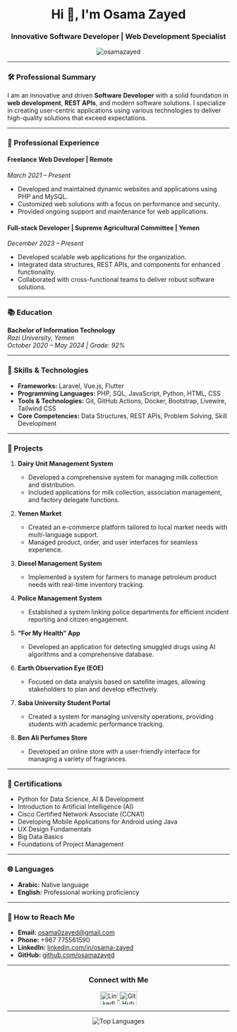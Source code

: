 <h1 align="center">Hi 👋, I'm Osama Zayed</h1>
<h3 align="center">Innovative Software Developer | Web Development Specialist</h3>

<p align="center">
  <img src="https://komarev.com/ghpvc/?username=osamazayed&label=Profile%20views&color=0e75b6&style=flat" alt="osamazayed" />
</p>

---

### 🛠 Professional Summary
I am an innovative and driven **Software Developer** with a solid foundation in **web development**, **REST APIs**, and modern software solutions. I specialize in creating user-centric applications using various technologies to deliver high-quality solutions that exceed expectations.

---

### 💼 Professional Experience

#### Freelance Web Developer | Remote
*March 2021 – Present*  
- Developed and maintained dynamic websites and applications using PHP and MySQL.
- Customized web solutions with a focus on performance and security.
- Provided ongoing support and maintenance for web applications.

#### Full-stack Developer | Supreme Agricultural Committee | Yemen
*December 2023 – Present*  
- Developed scalable web applications for the organization.
- Integrated data structures, REST APIs, and components for enhanced functionality.
- Collaborated with cross-functional teams to deliver robust software solutions.

---

### 📚 Education
**Bachelor of Information Technology**  
*Razi University, Yemen*  
*October 2020 – May 2024 | Grade: 92%*

---

### 🔧 Skills & Technologies
- **Frameworks:** Laravel, Vue.js, Flutter
- **Programming Languages:** PHP, SQL, JavaScript, Python, HTML, CSS
- **Tools & Technologies:** Git, GitHub Actions, Docker, Bootstrap, Livewire, Tailwind CSS
- **Core Competencies:** Data Structures, REST APIs, Problem Solving, Skill Development

---

### 📁 Projects

1. **Dairy Unit Management System**
   - Developed a comprehensive system for managing milk collection and distribution.
   - Included applications for milk collection, association management, and factory delegate functions.

2. **Yemen Market**
   - Created an e-commerce platform tailored to local market needs with multi-language support.
   - Managed product, order, and user interfaces for seamless experience.

3. **Diesel Management System**
   - Implemented a system for farmers to manage petroleum product needs with real-time inventory tracking.

4. **Police Management System**
   - Established a system linking police departments for efficient incident reporting and citizen engagement.

5. **“For My Health” App**
   - Developed an application for detecting smuggled drugs using AI algorithms and a comprehensive database.

6. **Earth Observation Eye (EOE)**
   - Focused on data analysis based on satellite images, allowing stakeholders to plan and develop effectively.

7. **Saba University Student Portal**
   - Created a system for managing university operations, providing students with academic performance tracking.

8. **Ben Ali Perfumes Store**
   - Developed an online store with a user-friendly interface for managing a variety of fragrances.

---

### 🏅 Certifications
- Python for Data Science, AI & Development
- Introduction to Artificial Intelligence (AI)
- Cisco Certified Network Associate (CCNA1)
- Developing Mobile Applications for Android using Java
- UX Design Fundamentals
- Big Data Basics
- Foundations of Project Management

---

### 🌐 Languages
- **Arabic:** Native language  
- **English:** Professional working proficiency

---

### 🎯 How to Reach Me
- **Email:** osama0zayed@gmail.com
- **Phone:** +967 775561590
- **LinkedIn:** [linkedin.com/in/osama-zayed](#)
- **GitHub:** [github.com/osamazayed](https://github.com/osamazayed)

---

<h3 align="center">Connect with Me</h3>
<p align="center">
  <a href="https://www.linkedin.com/in/osama-zayed/" target="blank">
    <img align="center" src="https://raw.githubusercontent.com/rahuldkjain/github-profile-readme-generator/master/src/images/icons/Social/linked-in-alt.svg" alt="LinkedIn" height="30" width="40" />
  </a>
  <a href="https://github.com/osamazayed" target="blank">
    <img align="center" src="https://raw.githubusercontent.com/rahuldkjain/github-profile-readme-generator/master/src/images/icons/Social/github-alt.svg" alt="GitHub" height="30" width="40" />
  </a>
</p>

---

<p align="center">
  <img align="center" src="https://github-readme-stats.vercel.app/api/top-langs?username=osamazayed&show_icons=true&locale=en&layout=compact" alt="Top Languages" />
</p>
